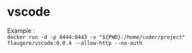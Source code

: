 # vscode

Example :   
`
docker run -d -p 8444:8443 -v "${PWD}:/home/coder/project" flaugere/vscode:0.0.4 --allow-http --no-auth
`
